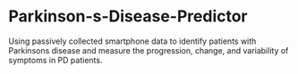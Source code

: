 # Parkinson-s-Disease-Predictor

Using passively collected smartphone data to identify patients with Parkinsons disease and measure the progression, change, and variability of symptoms in PD patients.
